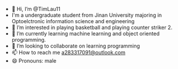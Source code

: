 - 👋 Hi, I’m @TimLau11
- I'm a undergraduate student from Jinan University majoring in  Optoelctronic information science and engineering
- 👀 I’m interested in playing basketball and playing counter striker 2. 
- 🌱 I’m currently learning machine learning and object oriented programming.
- 💞️ I’m looking to collaborate on learning programming 
- 📫 How to reach me a283317091@outlook.com
- 😄 Pronouns: male


<!---
TimLau11/TimLau11 is a ✨ special ✨ repository because its `README.md` (this file) appears on your GitHub profile.
You can click the Preview link to take a look at your changes.
--->
